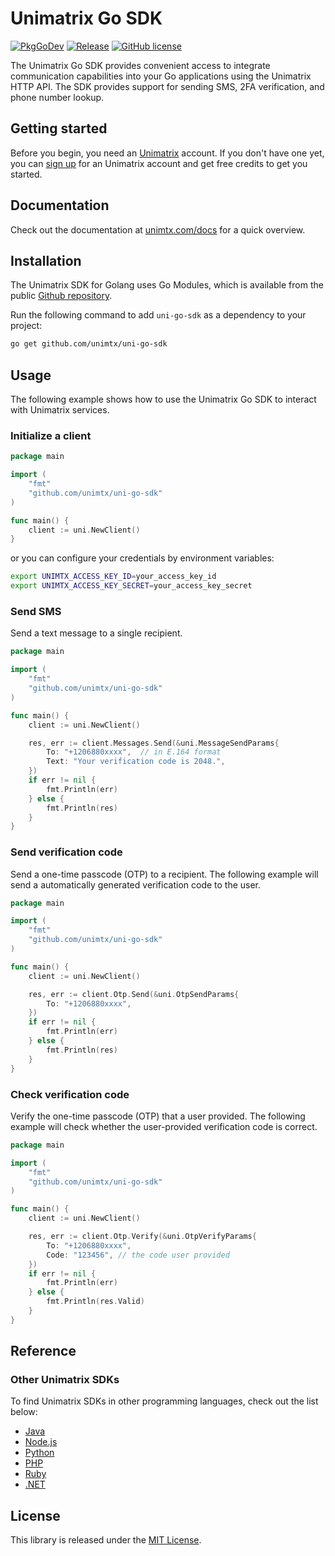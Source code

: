 # Unimatrix Go SDK

[![PkgGoDev](https://pkg.go.dev/badge/github.com/unimtx/uni-go-sdk)](https://pkg.go.dev/github.com/unimtx/uni-go-sdk) [![Release](https://img.shields.io/github/release/unimtx/uni-go-sdk.svg)](https://github.com/unimtx/uni-go-sdk/releases/latest) [![GitHub license](https://img.shields.io/badge/license-MIT-brightgreen.svg)](https://github.com/unimtx/uni-go-sdk/blob/main/LICENSE)

The Unimatrix Go SDK provides convenient access to integrate communication capabilities into your Go applications using the Unimatrix HTTP API. The SDK provides support for sending SMS, 2FA verification, and phone number lookup.

## Getting started

Before you begin, you need an [Unimatrix](https://www.unimtx.com/) account. If you don't have one yet, you can [sign up](https://www.unimtx.com/signup?s=go.sdk.gh) for an Unimatrix account and get free credits to get you started.

## Documentation

Check out the documentation at [unimtx.com/docs](https://www.unimtx.com/docs) for a quick overview.

## Installation

The Unimatrix SDK for Golang uses Go Modules, which is available from the public [Github repository](https://github.com/unimtx/uni-go-sdk).

Run the following command to add `uni-go-sdk` as a dependency to your project:

```bash
go get github.com/unimtx/uni-go-sdk
```

## Usage

The following example shows how to use the Unimatrix Go SDK to interact with Unimatrix services.

### Initialize a client

```go
package main

import (
    "fmt"
    "github.com/unimtx/uni-go-sdk"
)

func main() {
    client := uni.NewClient()
}
```

or you can configure your credentials by environment variables:

```sh
export UNIMTX_ACCESS_KEY_ID=your_access_key_id
export UNIMTX_ACCESS_KEY_SECRET=your_access_key_secret
```

### Send SMS

Send a text message to a single recipient.

```go
package main

import (
    "fmt"
    "github.com/unimtx/uni-go-sdk"
)

func main() {
    client := uni.NewClient()

    res, err := client.Messages.Send(&uni.MessageSendParams{
        To: "+1206880xxxx",  // in E.164 format
        Text: "Your verification code is 2048.",
    })
    if err != nil {
        fmt.Println(err)
    } else {
        fmt.Println(res)
    }
}
```

### Send verification code

Send a one-time passcode (OTP) to a recipient. The following example will send a automatically generated verification code to the user.

```go
package main

import (
    "fmt"
    "github.com/unimtx/uni-go-sdk"
)

func main() {
    client := uni.NewClient()

    res, err := client.Otp.Send(&uni.OtpSendParams{
        To: "+1206880xxxx",
    })
    if err != nil {
        fmt.Println(err)
    } else {
        fmt.Println(res)
    }
}
```

### Check verification code

Verify the one-time passcode (OTP) that a user provided. The following example will check whether the user-provided verification code is correct.

```go
package main

import (
    "fmt"
    "github.com/unimtx/uni-go-sdk"
)

func main() {
    client := uni.NewClient()

    res, err := client.Otp.Verify(&uni.OtpVerifyParams{
        To: "+1206880xxxx",
        Code: "123456", // the code user provided
    })
    if err != nil {
        fmt.Println(err)
    } else {
        fmt.Println(res.Valid)
    }
}
```

## Reference

### Other Unimatrix SDKs

To find Unimatrix SDKs in other programming languages, check out the list below:

- [Java](https://github.com/unimtx/uni-java-sdk)
- [Node.js](https://github.com/unimtx/uni-node-sdk)
- [Python](https://github.com/unimtx/uni-python-sdk)
- [PHP](https://github.com/unimtx/uni-php-sdk/)
- [Ruby](https://github.com/unimtx/uni-ruby-sdk)
- [.NET](https://github.com/unimtx/uni-dotnet-sdk)

## License

This library is released under the [MIT License](https://github.com/unimtx/uni-go-sdk/blob/main/LICENSE).
